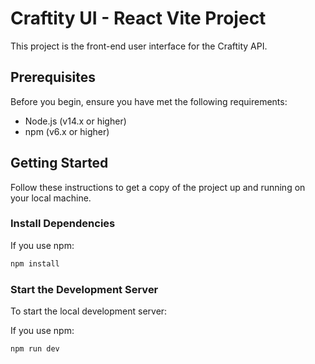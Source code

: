 # Craftity UI - React Vite Project

This project is the front-end user interface for the Craftity API.


## Prerequisites

Before you begin, ensure you have met the following requirements:

- Node.js (v14.x or higher)
- npm (v6.x or higher)

## Getting Started

Follow these instructions to get a copy of the project up and running on your local machine.

### Install Dependencies

If you use npm:

```bash
npm install
```

### Start the Development Server

To start the local development server:

If you use npm:

```bash
npm run dev
```